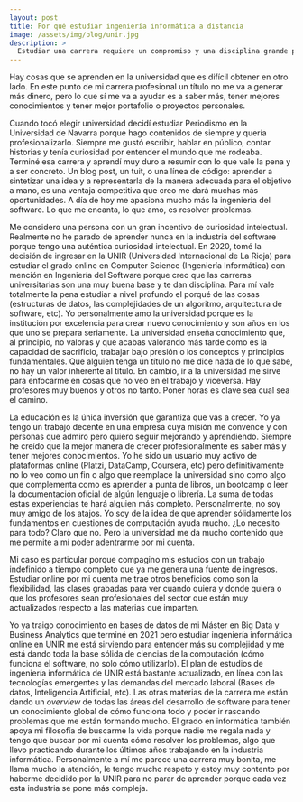 ```yaml
---
layout: post
title: Por qué estudiar ingeniería informática a distancia
image: /assets/img/blog/unir.jpg
description: >
  Estudiar una carrera requiere un compromiso y una disciplina grande porque son mínimo 4 años de tu tiempo. En este post te cuento por qué estudiar esta carrera con especialización en Ingeniería del Software y por qué considero que es una buena opción entrar en una universidad online como UNIR.  <!--more-->
---
```


Hay cosas que se aprenden en la universidad que es difícil obtener en otro lado. En este punto de mi carrera profesional un título no me va a generar más dinero, pero lo que sí me va a ayudar es a saber más, tener mejores conocimientos y tener mejor portafolio o proyectos personales.

<!--more-->

Cuando tocó elegir universidad decidí estudiar Periodismo en la Universidad de Navarra porque hago contenidos de siempre y quería profesionalizarlo. Siempre me gustó escribir, hablar en público, contar historias y tenía curiosidad por entender el mundo que me rodeaba. Terminé esa carrera y aprendí muy duro a resumir con lo que vale la pena y a ser concreto. Un blog post, un tuit, o una línea de código: aprender a sintetizar una idea y a representarla de la manera adecuada para el objetivo a mano, es una ventaja competitiva que creo me dará muchas más oportunidades. A día de hoy me apasiona mucho más la ingeniería del software. Lo que me encanta, lo que amo, es resolver problemas.

Me considero una persona con un gran incentivo de curiosidad intelectual. Realmente no he parado de aprender nunca en la industria del software porque tengo una auténtica curiosidad intelectual. En 2020, tomé la decisión de ingresar en la UNIR (Universidad Internacional de La Rioja) para estudiar el grado online en Computer Science (Ingeniería Informática) con mención en Ingeniería del Software porque creo que las carreras universitarias son una muy buena base y te dan disciplina. Para mí vale totalmente la pena estudiar a nivel profundo el porqué de las cosas (estructuras de datos, las complejidades de un algoritmo, arquitectura de software, etc). Yo personalmente amo la universidad porque es la institución por excelencia para crear nuevo conocimiento y son años en los que uno se prepara seriamente. La universidad enseña conocimiento que, al principio, no valoras y que acabas valorando más tarde como es la capacidad de sacrificio, trabajar bajo presión o los conceptos y principios fundamentales. Que alguien tenga un título no me dice nada de lo que sabe, no hay un valor inherente al título. En cambio, ir a la universidad me sirve para enfocarme en cosas que no veo en el trabajo y viceversa. Hay profesores muy buenos y otros no tanto. Poner horas es clave sea cual sea el camino. 

La educación es la única inversión que garantiza que vas a crecer. Yo ya tengo un trabajo decente en una empresa cuya misión me convence y con personas que admiro pero quiero seguir mejorando y aprendiendo. Siempre he creído que la mejor manera de crecer profesionalmente es saber más y tener mejores conocimientos. Yo he sido un usuario muy activo de plataformas online (Platzi, DataCamp, Coursera, etc) pero definitivamente no lo veo como un fin o algo que reemplace la universidad sino como algo que complementa como es aprender a punta de libros, un bootcamp o leer la documentación oficial de algún lenguaje o librería. La suma de todas estas experiencias te hará alguien más completo. Personalmente, no soy muy amigo de los atajos. Yo soy de la idea de que aprender sólidamente los fundamentos en cuestiones de computación ayuda mucho. ¿Lo necesito para todo? Claro que no. Pero la universidad me da mucho contenido que me permite a mí poder adentrarme por mi cuenta.

Mi caso es particular porque compagino mis estudios con un trabajo indefinido a tiempo completo que ya me genera una fuente de ingresos. Estudiar online por mi cuenta me trae otros beneficios como son la flexibilidad, las clases grabadas para ver cuando quiera y donde quiera o que los profesores sean profesionales del sector que están muy actualizados respecto a las materias que imparten.

Yo ya traigo conocimiento en bases de datos de mi Máster en Big Data y Business Analytics que terminé en 2021 pero estudiar ingeniería informática online en UNIR me está sirviendo para entender más su complejidad y me está dando toda la base sólida de ciencias de la computación (cómo funciona el software, no solo cómo utilizarlo). El plan de estudios de ingeniería informática de UNIR está bastante actualizado, en línea con las tecnologías emergentes y las demandas del mercado laboral (Bases de datos, Inteligencia Artificial, etc). Las otras materias de la carrera me están dando un *overview* de todas las áreas del desarrollo de software para tener un conocimiento global de cómo funciona todo y poder ir rascando problemas que me están formando mucho. El grado en informática también apoya mi filosofía de buscarme la vida porque nadie me regala nada y tengo que buscar por mi cuenta cómo resolver los problemas, algo que llevo practicando durante los últimos años trabajando en la industria informática. Personalmente a mí me parece una carrera muy bonita, me llama mucho la atención, le tengo mucho respeto y estoy muy contento por haberme decidido por la UNIR para no parar de aprender porque cada vez esta industria se pone más compleja.
